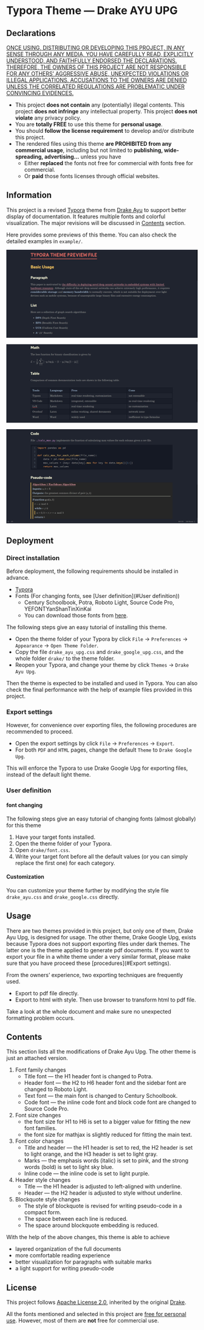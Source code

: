 # Typora Theme — Drake AYU UPG

## Declarations

<u>ONCE USING, DISTRIBUTING OR DEVELOPING THIS PROJECT, IN ANY SENSE THROUGH ANY MEDIA, YOU HAVE CAREFULLY READ, EXPLICITLY UNDERSTOOD, AND FAITHFULLY ENDORSED THE DECLARATIONS. THEREFORE, THE OWNERS OF THIS PROJECT ARE NOT RESPONSIBLE FOR ANY OTHERS’ AGGRESSIVE ABUSE, UNEXPECTED VIOLATIONS OR ILLEGAL APPLICATIONS. ACCUSATIONS TO THE OWNERS ARE DENIED UNLESS THE CORRELATED REGULATIONS ARE PROBLEMATIC UNDER CONVINCING EVIDENCES.</u>

- This project **does not contain** any (potentially) illegal contents. This project **does not infringe** any intellectual property. This project **does not violate** any privacy policy.
- You are **totally FREE** to use this theme for **personal usage**.
- You should **follow the license requirement** to develop and/or distribute this project.
- The rendered files using this theme **are PROHIBITED from any commercial usage**, including but not limited to **publishing, wide-spreading, advertising…** unless you have
    - Either **replaced** the fonts not free for commercial with fonts free for commercial.
    - Or **paid** those fonts licenses through official websites.

## Information

This project is a revised [Typora](https://typoraio.cn/) theme from [Drake Ayu](https://github.com/liangjingkanji/DrakeTyporaTheme) to support better display of documentation. It features multiple fonts and colorful visualization. The major revisions will be discussed in [Contents](#Contents) section.

Here provides some previews of this theme. You can also check the detailed examples in `example/`.

![](example/preview_01.png)

![preview_02](example/preview_02.png)

![preview_03](example/preview_03.png)

## Deployment

### Direct installation

Before deployment, the following requirements should be installed in advance.

- [Typora](https://typoraio.cn/)
- Fonts (For changing fonts, see [User definition](#User definition))
    - Century Schoolbook, Potra, Roboto Light, Source Code Pro, YEFONTYanShanTinXinKai
    - You can download those fonts from [here](https://www.fonts.net.cn/).

The following steps give an easy tutorial of installing this theme.

- Open the theme folder of your Typora by click `File` $\rightarrow$ `Preferences` $\rightarrow$ `Appearance` $\rightarrow$ `Open Theme Folder`.
- Copy the file `drake_ayu_upg.css` and `drake_google_upg.css`, and the whole folder `drake/` to the theme folder.
- Reopen your Typora, and change your theme by click `Themes` $\rightarrow$ `Drake Ayu Upg`.

Then the theme is expected to be installed and used in Typora. You can also check the final performance with the help of example files provided in this project.

### Export settings

However, for convenience over exporting files, the following procedures are recommended to proceed.

- Open the export settings by click `File` $\rightarrow$ `Preferences` $\rightarrow$ `Export`.
- For both `PDF` and `HTML` pages, change the default `Theme` to `Drake Google Upg`.

This will enforce the Typora to use Drake Google Upg for exporting files, instead of the default light theme.

### User definition

#### font changing

The following steps give an easy tutorial of changing fonts (almost globally) for this theme

1. Have your target fonts installed.
2. Open the theme folder of your Typora.
3. Open `drake/font.css`.
4. Write your target font before all the default values (or you can simply replace the first one) for each category.

#### Customization

You can customize your theme further by modifying the style file `drake_ayu.css` and `drake_google.css` directly.

## Usage

There are two themes provided in this project, but only one of them, Drake Ayu Upg, is designed for usage. The other theme, Drake Google Upg, exists because Typora does not support exporting files under dark themes. The latter one is the theme applied to generate pdf documents. If you want to export your file in a white theme under a very similar format, please make sure that you have proceed these [procedures](#Export settings).

From the owners’ experience, two exporting techniques are frequently used.

- Export to pdf file directly.
- Export to html with style. Then use browser to transform html to pdf file.

Take a look at the whole document and make sure no unexpected formatting problem occurs.

## Contents

This section lists all the modifications of Drake Ayu Upg. The other theme is just an attached version.

1. Font family changes
    - Title font — the H1 header font is changed to Potra.
    - Header font — the H2 to H6 header font and the sidebar font are changed to Roboto Light.
    - Text font — the main font is changed to Century Schoolbook.
    - Code font — the inline code font and block code font are changed to Source Code Pro.
2. Font size changes
    - the font size for H1 to H6 is set to a bigger value for fitting the new font families.
    - the font size for mathjax is slightly reduced for fitting the main text.
3. Font color changes
    - Title and header — the H1 header is set to red, the H2 header is set to light orange, and the H3 header is set to light gray.
    - Marks — the emphasis words (italic) is set to pink, and the strong words (bold) is set to light sky blue.
    - Inline code — the inline code is set to light purple.
4. Header style changes
    - Title — the H1 header is adjusted to left-aligned with underline. 
    - Header — the H2 header is adjusted to style without underline.
5. Blockquote style changes
    - The style of blockquote is revised for writing pseudo-code in a compact form.
    - The space between each line is reduced.
    - The space around blockquote embedding is reduced.

With the help of the above changes, this theme is able to achieve

- layered organization of the full documents
- more comfortable reading experience
- better visualization for paragraphs with suitable marks
- a light support for writing pseudo-code 

## License

This project follows <u>Apache License 2.0</u>, inherited by the original [Drake](https://github.com/liangjingkanji/DrakeTyporaTheme).

All the fonts mentioned and selected in this project are <u>free for personal use</u>. However, most of them are **not** free for commercial use.
